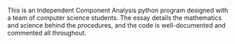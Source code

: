 This is an Independent Component Analysis python program designed with a team of computer science students. 
The essay details the mathematics and science behind the procedures, and the code is well-documented and commented all throughout.
